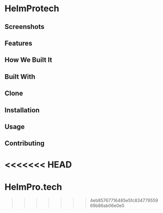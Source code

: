 # HelmProtech

## Screenshots 

## Features

## How We Built It

## Built With

## Clone

## Installation

## Usage

## Contributing
<<<<<<< HEAD
=======

# HelmPro.tech

>>>>>>> 4eb85767716485e5fc83477955969b86ab06e0e0
